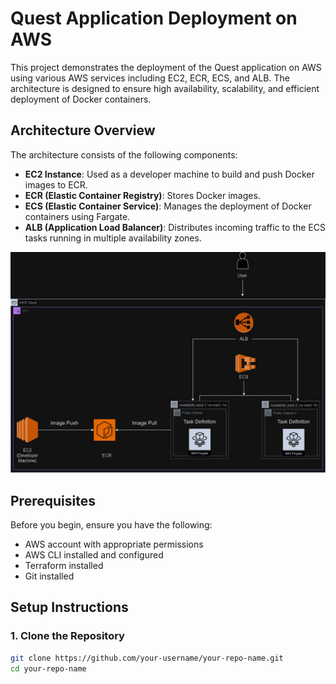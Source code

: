 # Quest Application Deployment on AWS

This project demonstrates the deployment of the Quest application on AWS using various AWS services including EC2, ECR, ECS, and ALB. The architecture is designed to ensure high availability, scalability, and efficient deployment of Docker containers.

## Architecture Overview

The architecture consists of the following components:
- **EC2 Instance**: Used as a developer machine to build and push Docker images to ECR.
- **ECR (Elastic Container Registry)**: Stores Docker images.
- **ECS (Elastic Container Service)**: Manages the deployment of Docker containers using Fargate.
- **ALB (Application Load Balancer)**: Distributes incoming traffic to the ECS tasks running in multiple availability zones.

![AWS Architecture](./quest-app.jpg)

## Prerequisites

Before you begin, ensure you have the following:
- AWS account with appropriate permissions
- AWS CLI installed and configured
- Terraform installed
- Git installed

## Setup Instructions

### 1. Clone the Repository

```bash
git clone https://github.com/your-username/your-repo-name.git
cd your-repo-name
